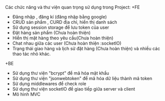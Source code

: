 Các chức năng và thư viện quan trọng sử dụng trong Project:
+FE

- Đăng nhập , đăng kí (đăng nhập bằng google)
- CRUD sản phẩm , CURD địa chỉ, hiển thị danh sách
- Sử dụng session storage để lưu token của user
- Đặt hàng sản phẩm (Chưa hoàn thiện)
- Hiển thị mặt hàng theo yêu cầu(Chưa hoàn thiện)
- Chat nhau giữa các user (Chưa hoàn thiện :socketIO)
- Trạng thái giao hàng và lịch sử đặt hàng (Chưa hoàn thiện)
  và nhiều các thao tác nhỏ khác.

+BE

- Sử dụng thư viện "bcrypt" để mã hóa mật khẩu
- Sử dụng thư viện "jsonwebtoken" để mã hóa dữ liệu thành mã token
- Sử dụng middlewares để check role
- Sử dụng thư viện socketIO để giao tiếp giữa server và client
- Mô hình MVC
